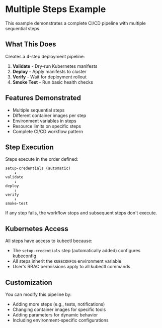 # Multiple Steps Example

This example demonstrates a complete CI/CD pipeline with multiple sequential steps.

## What This Does

Creates a 4-step deployment pipeline:
1. **Validate** - Dry-run Kubernetes manifests
2. **Deploy** - Apply manifests to cluster
3. **Verify** - Wait for deployment rollout
4. **Smoke Test** - Run basic health checks

## Features Demonstrated

- Multiple sequential steps
- Different container images per step
- Environment variables in steps
- Resource limits on specific steps
- Complete CI/CD workflow pattern

## Step Execution

Steps execute in the order defined:

```
setup-credentials (automatic)
    ↓
validate
    ↓
deploy
    ↓
verify
    ↓
smoke-test
```

If any step fails, the workflow stops and subsequent steps don't execute.

## Kubernetes Access

All steps have access to kubectl because:
- The `setup-credentials` step (automatically added) configures kubeconfig
- All steps inherit the `KUBECONFIG` environment variable
- User's RBAC permissions apply to all kubectl commands

## Customization

You can modify this pipeline by:
- Adding more steps (e.g., tests, notifications)
- Changing container images for specific tools
- Adding parameters for dynamic behavior
- Including environment-specific configurations
